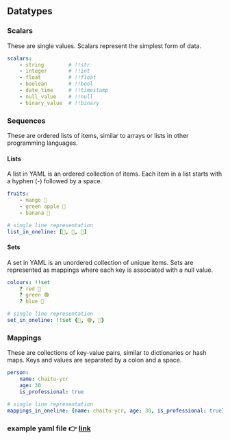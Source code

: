## Datatypes

### Scalars

These are single values. Scalars represent the simplest form of data.

```YAML
scalars:
    - string        # !!str
    - integer       # !!int
    - float         # !!float
    - boolean       # !!bool
    - date_time     # !!timestamp
    - null_value    # !!null
    - binary_value  # !!binary
```

### Sequences

These are ordered lists of items, similar to arrays or lists in other programming languages.

#### Lists

A list in YAML is an ordered collection of items. Each item in a list starts with a hyphen (-) followed by a space.

```YAML
fruits:
    - mango 🥭
    - green apple 🍏
    - banana 🍌

# single line representation
list_in_oneline: [🥭, 🍏, 🍌]
```

#### Sets

A set in YAML is an unordered collection of unique items. Sets are represented as mappings where each key is associated with a null value.

```YAML
colours: !!set
    ? red 🔴
    ? green 🟢
    ? blue 🔵

# single line representation
set_in_oneline: !!set {🔴, 🟢, 🔵}
```

### Mappings

These are collections of key-value pairs, similar to dictionaries or hash maps. Keys and values are separated by a colon and a space.

```YAML
person:
    name: chaitu-ycr
    age: 30
    is_professional: true

# single line representation
mappings_in_oneline: {name: chaitu-ycr, age: 30, is_professional: true}
```

### example yaml file 👉 [link](yaml_notes/data_types/data.yaml)
